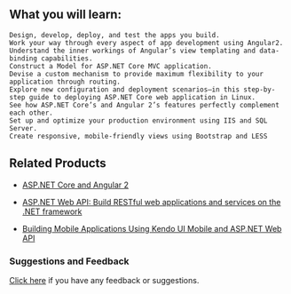 ## What you will learn:

	Design, develop, deploy, and test the apps you build.
	Work your way through every aspect of app development using Angular2.
	Understand the inner workings of Angular’s view templating and data-binding capabilities.
	Construct a Model for ASP.NET Core MVC application.
	Devise a custom mechanism to provide maximum flexibility to your application through routing.
	Explore new configuration and deployment scenarios—in this step-by-step guide to deploying ASP.NET Core web application in Linux.
	See how ASP.NET Core’s and Angular 2’s features perfectly complement each other.
	Set up and optimize your production environment using IIS and SQL Server.
	Create responsive, mobile-friendly views using Bootstrap and LESS



## Related Products
* [ASP.NET Core and Angular 2](https://www.packtpub.com/application-development/aspnet-core-and-angular-2?utm_source=github&utm_medium=repository&utm_campaign=9781786465689)

* [ASP.NET Web API: Build RESTful web applications and services on the .NET framework](https://www.packtpub.com/web-development/aspnet-web-api-build-restful-web-applications-and-services-net-framework?utm_source=github&utm_medium=repository&utm_campaign=9781849689748)

* [Building Mobile Applications Using Kendo UI Mobile and ASP.NET Web API](https://www.packtpub.com/application-development/building-mobile-applications-using-kendo-ui-mobile-and-aspnet-web-api?utm_source=github&utm_medium=repository&utm_campaign=9781782160922)

### Suggestions and Feedback
[Click here](https://docs.google.com/forms/d/e/1FAIpQLSe5qwunkGf6PUvzPirPDtuy1Du5Rlzew23UBp2S-P3wB-GcwQ/viewform) if you have any feedback or suggestions.
